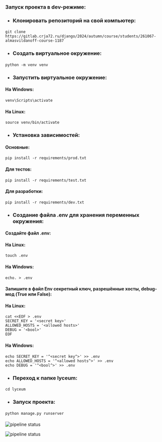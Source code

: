 ### Запуск проекта в dev-режиме:

- ### Клонировать репозиторий на свой компьютер:

#### <command>

    git clone https://gitlab.crja72.ru/django/2024/autumn/course/students/261067-almasvildanoff-course-1187

#### </command>

- ### Создать виртуальное окружение:

#### <command>

    python -m venv venv

#### </command>

- ### Запустить виртуальное окружение:

#### На Windows:

#### <command>

    venv\Scripts\activate

#### </command>

#### На Linux:

#### <command>

    source venv/bin/activate

#### </command>

- ### Установка зависимостей:

#### Основные:

#### <command>

    pip install -r requirements/prod.txt

#### </command>

#### Для тестов:

#### <command>

    pip install -r requirements/test.txt

#### </command>

#### Для разработки:

#### <command>

    pip install -r requirements/dev.txt

#### </command>

- ### Создание файла .env для хранения переменных окружения:

#### Создайте файл .env:

#### На Linux:
#### <command>

    touch .env

#### </command>

#### На Windows:
#### <command>

    echo. > .env

#### </command>

#### Запишите в файл Env секретный ключ, разрешённые хосты, debug-мод (True или False):

#### На Linux:
#### <command>

    cat <<EOF > .env
    SECRET_KEY = '<secret key>'
    ALLOWED_HOSTS = '<allowed hosts>'
    DEBUG = '<bool>'
    EOF

#### </command>

#### На Windows:
#### <command>

    echo SECRET_KEY = '^<secret key^>' >> .env
    echo ALLOWED_HOSTS = '^<allowed hosts^>' >> .env
    echo DEBUG = '^<bool^>' >> .env

#### </command>
- ### Переход к папке lyceum:

#### <command>

    cd lyceum

#### </command>

- ### Запуск проекта:

#### <command>

    python manage.py runserver

#### </command>

![pipeline status](https://gitlab.crja72.ru/django/2024/autumn/course/students/261067-almasvildanoff-course-1187/badges/master/pipeline.svg)

![pipeline status](https://gitlab.crja72.ru/django/2024/autumn/course/students/261067-almasvildanoff-course-1187/badges/main/pipeline.svg)
